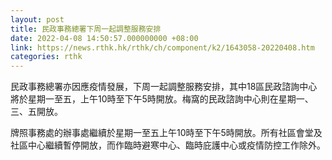 ```yaml
---
layout: post
title: 民政事務總署下周一起調整服務安排
date: 2022-04-08 14:50:57.000000000 +08:00
link: https://news.rthk.hk/rthk/ch/component/k2/1643058-20220408.htm
categories: rthk
---
```


民政事務總署亦因應疫情發展，下周一起調整服務安排，其中18區民政諮詢中心將於星期一至五，上午10時至下午5時開放。梅窩的民政諮詢中心則在星期一、三、五開放。

牌照事務處的辦事處繼續於星期一至五上午10時至下午5時開放。所有社區會堂及社區中心繼續暫停開放，而作臨時避寒中心、臨時庇護中心或疫情防控工作除外。

